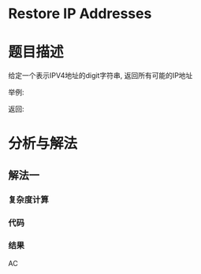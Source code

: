 Restore IP Addresses
======================================


题目描述
==================

给定一个表示IPV4地址的digit字符串, 返回所有可能的IP地址

举例:


返回:



分析与解法
==================


解法一
------------------

### 复杂度计算


### 代码

### 结果   

AC


